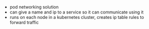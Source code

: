 - pod networking solution
- can give a name and ip to a service so it can communicate using it
- runs on each node in a kubernetes cluster, creates ip table rules to forward traffic